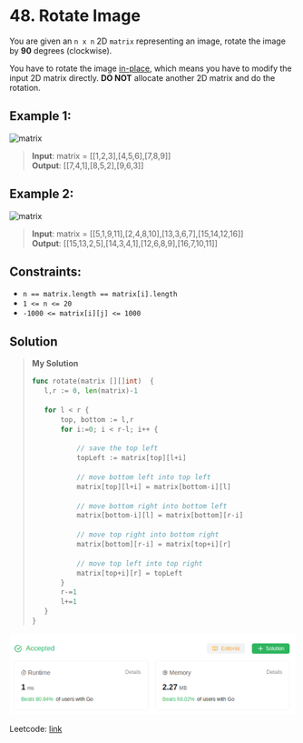 # 48. Rotate Image

You are given an `n x n` 2D `matrix` representing an image, rotate the image by **90** degrees (clockwise).

You have to rotate the image [in-place](https://en.wikipedia.org/wiki/In-place_algorithm), which means you have to modify the input 2D matrix directly. **DO NOT** allocate another 2D matrix and do the rotation.

## Example 1:
![matrix](https://assets.leetcode.com/uploads/2020/08/28/mat1.jpg)
> **Input**: matrix = [[1,2,3],[4,5,6],[7,8,9]] \
> **Output**: [[7,4,1],[8,5,2],[9,6,3]]

## Example 2:
![matrix](https://assets.leetcode.com/uploads/2020/08/28/mat2.jpg)
> **Input**: matrix = [[5,1,9,11],[2,4,8,10],[13,3,6,7],[15,14,12,16]] \
> **Output**: [[15,13,2,5],[14,3,4,1],[12,6,8,9],[16,7,10,11]]

## Constraints:
* `n == matrix.length == matrix[i].length`
* `1 <= n <= 20`
* `-1000 <= matrix[i][j] <= 1000`

## Solution
> **My Solution**
> ```go
>func rotate(matrix [][]int)  {
>    l,r := 0, len(matrix)-1
>
>    for l < r {
>        top, bottom := l,r
>        for i:=0; i < r-l; i++ {
>            
>            // save the top left
>            topLeft := matrix[top][l+i]
>
>            // move bottom left into top left
>            matrix[top][l+i] = matrix[bottom-i][l]
>
>            // move bottom right into bottom left
>            matrix[bottom-i][l] = matrix[bottom][r-i]
>
>            // move top right into bottom right
>            matrix[bottom][r-i] = matrix[top+i][r]
>
>            // move top left into top right
>            matrix[top+i][r] = topLeft            
>        }
>        r-=1
>        l+=1
>    }
>}
> ```

![result](48.png)

Leetcode: [link](https://leetcode.com/problems/rotate-image/description/)


